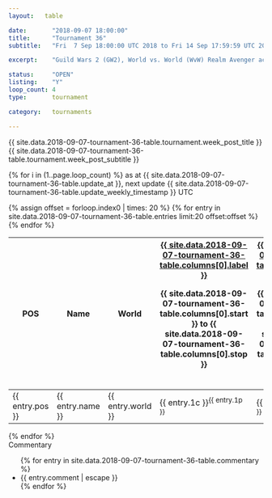 ```yaml
---
layout:   table

date: 		"2018-09-07 18:00:00"
title: 		"Tournament 36"
subtitle: 	"Fri  7 Sep 18:00:00 UTC 2018 to Fri 14 Sep 17:59:59 UTC 2018"

excerpt:    "Guild Wars 2 (GW2), World vs. World (WvW) Realm Avenger achivement Tournament. \"Every Kill Counts\""

status:     "OPEN"
listing:    "Y"
loop_count: 4
type:       tournament

category:   tournaments

---
```

<div class="table_header">
  <span class="table_title">{{ site.data.2018-09-07-tournament-36-table.tournament.week_post_title }}</span><br>
  <span class="table_subtitle">{{ site.data.2018-09-07-tournament-36-table.tournament.week_post_subtitle }}</span>  
</div>

{% for i in (1..page.loop_count) %}
<span class="table_nextupdate">as at {{ site.data.2018-09-07-tournament-36-table.update_at }}, next update {{ site.data.2018-09-07-tournament-36-table.update_weekly_timestamp }} UTC</span> 
<table class="week_table">
  <colgroup>
    <col style="width:18px">
    <col style="width:55px">
    <col style="width:55px">
    <col style="width:14px">
    <col style="width:14px">
    <col style="width:14px">
    <col style="width:14px">
    <col style="width:14px">
    <col style="width:14px">
    <col style="width:14px">
    <col style="width:18px">
  </colgroup>
  <thead>
    <tr>
      <th>POS</th>
      <th class="AlignLeft">Name</th>
      <th class="AlignLeft">World</th>
      <th><div class="label"><a href="{{ site.data.2018-09-07-tournament-36-table.columns[0].url }}">{{ site.data.2018-09-07-tournament-36-table.columns[0].label }}</a><p class="onhover">{{ site.data.2018-09-07-tournament-36-table.columns[0].start }} to {{ site.data.2018-09-07-tournament-36-table.columns[0].stop }}</p></div>​</th>
      <th><div class="label"><a href="{{ site.data.2018-09-07-tournament-36-table.columns[1].url }}">{{ site.data.2018-09-07-tournament-36-table.columns[1].label }}</a><p class="onhover">{{ site.data.2018-09-07-tournament-36-table.columns[1].start }} to {{ site.data.2018-09-07-tournament-36-table.columns[1].stop }}</p></div>​</th>
      <th><div class="label"><a href="{{ site.data.2018-09-07-tournament-36-table.columns[2].url }}">{{ site.data.2018-09-07-tournament-36-table.columns[2].label }}</a><p class="onhover">{{ site.data.2018-09-07-tournament-36-table.columns[2].start }} to {{ site.data.2018-09-07-tournament-36-table.columns[2].stop }}</p></div>​</th>
      <th><div class="label"><a href="{{ site.data.2018-09-07-tournament-36-table.columns[3].url }}">{{ site.data.2018-09-07-tournament-36-table.columns[3].label }}</a><p class="onhover">{{ site.data.2018-09-07-tournament-36-table.columns[3].start }} to {{ site.data.2018-09-07-tournament-36-table.columns[3].stop }}</p></div>​</th>
      <th><div class="label"><a href="{{ site.data.2018-09-07-tournament-36-table.columns[4].url }}">{{ site.data.2018-09-07-tournament-36-table.columns[4].label }}</a><p class="onhover">{{ site.data.2018-09-07-tournament-36-table.columns[4].start }} to {{ site.data.2018-09-07-tournament-36-table.columns[4].stop }}</p></div>​</th>
      <th><div class="label"><a href="{{ site.data.2018-09-07-tournament-36-table.columns[5].url }}">{{ site.data.2018-09-07-tournament-36-table.columns[5].label }}</a><p class="onhover">{{ site.data.2018-09-07-tournament-36-table.columns[5].start }} to {{ site.data.2018-09-07-tournament-36-table.columns[5].stop }}</p></div>​</th>
      <th><div class="label"><a href="{{ site.data.2018-09-07-tournament-36-table.columns[6].url }}">{{ site.data.2018-09-07-tournament-36-table.columns[6].label }}</a><p class="onhover">{{ site.data.2018-09-07-tournament-36-table.columns[6].start }} to {{ site.data.2018-09-07-tournament-36-table.columns[6].stop }}</p></div>​</th>
      <th>Total</th>
    </tr>
  </thead>
  {% assign offset = forloop.index0 | times: 20 %}
  <tbody>
    {% for entry in site.data.2018-09-07-tournament-36-table.entries limit:20 offset:offset %}
      <tr>
        <td class="pl{{ entry.pos }}">{{ entry.pos }}</td>
        <td class="AlignLeft">{{ entry.name }}</td>
        <td class="AlignLeft">{{ entry.world }}</td>
        <td class="pl{{ entry.1p }}">{{ entry.1c }}<sup>{{ entry.1p }}</sup></td>
        <td class="pl{{ entry.2p }}">{{ entry.2c }}<sup>{{ entry.2p }}</sup></td>
        <td class="pl{{ entry.3p }}">{{ entry.3c }}<sup>{{ entry.3p }}</sup></td>
        <td class="pl{{ entry.4p }}">{{ entry.4c }}<sup>{{ entry.4p }}</sup></td>
        <td class="pl{{ entry.5p }}">{{ entry.5c }}<sup>{{ entry.5p }}</sup></td>
        <td class="pl{{ entry.6p }}">{{ entry.6c }}<sup>{{ entry.6p }}</sup></td>
        <td class="pl{{ entry.7p }}">{{ entry.7c }}<sup>{{ entry.7p }}</sup></td>
        <td>{{ entry.total }}</td>
      </tr>
    {% endfor %}  
  </tbody>
</table>
<div class="leaderboard"></div>
{% endfor %}

<div class="commentary">
  <span class="commentary_title">Commentary</span>
  <ul>
    {% for entry in site.data.2018-09-07-tournament-36-table.commentary %}
    <li class="commentary_list">{{ entry.comment | escape }}</li>
    {% endfor %}
  </ul>
</div>






